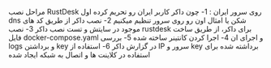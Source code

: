 مراحل نصب RustDesk روی سرور ایران : 
1- چون داکر کاربر ایران رو تحریم کرده اول dns شکن یا امثال اون رو روی سرور تنظیم میکنیم
2- نصب داکر از طریق کد های موجود در سایتش و تست نصب داکر
3- نصب rustdesk برای داکر، از طریق ساخت فایل docker-compose.yaml و اجرای ان
4- اجرا کردن کانتینر ساخته شده
5- بررسی logs و برداشتن key در گزارش داکر
6- استفاده از IP سرور و key برداشته شده برای استفاده در کلاینت ها و اتصال به شبکه ایجاد شده
